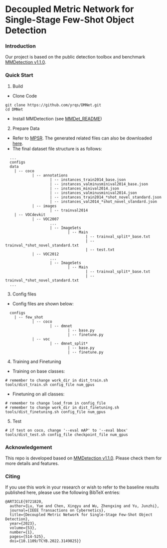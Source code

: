 # Decoupled Metric Network for Single-Stage Few-Shot Object Detection

### Introduction
Our project is based on the public detection toolbox and benchmark [MMDetection v1.1.0](https://github.com/open-mmlab/mmdetection/tree/v1.1.0).

### Quick Start
1. Build
- Clone Code

```
git clone https://github.com/yrqs/DMNet.git
cd DMNet
```
- Install MMDetection (see [MMDet_README](https://gitee.com/yrqs/DMNetFinal/blob/main/MMDet_README.md))
2. Prepare Data
- Refer to [MPSR](https://github.com/jiaxi-wu/MPSR.git). The generated related files can also be downloaded [here](https://drive.google.com/drive/folders/1lKok8MzTJtlXxCGcCcwSUhelypxw-ES4?usp=sharing).
- The final dataset file structure is as follows:
```
  ...
  configs
  data
    | -- coco
            | -- annotations
                    | -- instances_train2014_base.json
                    | -- instances_valminusminival2014_base.json
                    | -- instances_minival2014.json
                    | -- instances_valminusminival2014.json
                    | -- instances_train2014_*shot_novel_standard.json
                    | -- instances_val2014_*shot_novel_standard.json
            | -- images
                    | -- trainval2014
    | -- VOCdevkit
            | -- VOC2007
                    ...
                    | -- ImageSets
                            | -- Main
                                    | -- trainval_split*_base.txt
                                    | -- trainval_*shot_novel_standard.txt
                                    | -- test.txt
            | -- VOC2012
                    ...
                    | -- ImageSets
                            | -- Main
                                    | -- trainval_split*_base.txt
                                    | -- trainval_*shot_novel_standard.txt
  ...
```
3. Config files
- Config files are shown below:
```
  configs
    | -- few_shot
            | -- coco
                    | -- dmnet
                            | -- base.py
                            | -- finetune.py
            | -- voc
                    | -- dmnet_split*
                            | -- base.py
                            | -- finetune.py
```
4. Training and Finetuning
- Training on base classes:
```
# remember to change work_dir in dist_train.sh
tools/dist_train.sh config_file num_gpus
```
- Finetuning on all classes:
```
# remember to change load_from in config_file
# remember to change work_dir in dist_finetuning.sh
tools/dist_finetuning.sh config_file num_gpus
```
5. Test
```
# if test on coco, change '--eval mAP' to '--eval bbox'
tools/dist_test.sh config_file checkpoint_file num_gpus
```

### Acknowledgement
This repo is developed based on [MMDetection v1.1.0](https://github.com/open-mmlab/mmdetection/tree/v1.1.0). Please check them for more details and features.

### Citing
If you use this work in your research or wish to refer to the baseline results published here, please use the following BibTeX entries:
```
@ARTICLE{9721820,
  author={Lu, Yue and Chen, Xingyu and Wu, Zhengxing and Yu, Junzhi},
  journal={IEEE Transactions on Cybernetics}, 
  title={Decoupled Metric Network for Single-Stage Few-Shot Object Detection}, 
  year={2023},
  volume={53},
  number={1},
  pages={514-525},
  doi={10.1109/TCYB.2022.3149825}}

```